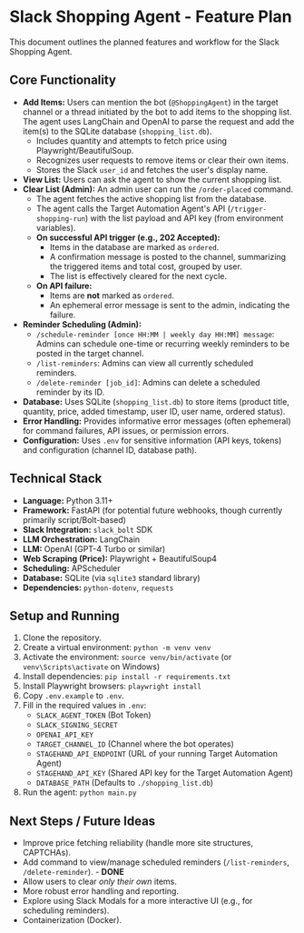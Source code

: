 # Slack Shopping Agent - Feature Plan

This document outlines the planned features and workflow for the Slack Shopping Agent.

## Core Functionality

-   **Add Items:** Users can mention the bot (`@ShoppingAgent`) in the target channel or a thread initiated by the bot to add items to the shopping list. The agent uses LangChain and OpenAI to parse the request and add the item(s) to the SQLite database (`shopping_list.db`).
    -   Includes quantity and attempts to fetch price using Playwright/BeautifulSoup.
    -   Recognizes user requests to remove items or clear their own items.
    -   Stores the Slack `user_id` and fetches the user's display name.
-   **View List:** Users can ask the agent to show the current shopping list.
-   **Clear List (Admin):** An admin user can run the `/order-placed` command.
    -   The agent fetches the active shopping list from the database.
    -   The agent calls the Target Automation Agent's API (`/trigger-shopping-run`) with the list payload and API key (from environment variables).
    -   **On successful API trigger (e.g., 202 Accepted):**
        -   Items in the database are marked as `ordered`.
        -   A confirmation message is posted to the channel, summarizing the triggered items and total cost, grouped by user.
        -   The list is effectively cleared for the next cycle.
    -   **On API failure:**
        -   Items are **not** marked as `ordered`.
        -   An ephemeral error message is sent to the admin, indicating the failure.
-   **Reminder Scheduling (Admin):**
    -   `/schedule-reminder [once HH:MM | weekly day HH:MM] message`: Admins can schedule one-time or recurring weekly reminders to be posted in the target channel.
    -   `/list-reminders`: Admins can view all currently scheduled reminders.
    -   `/delete-reminder [job_id]`: Admins can delete a scheduled reminder by its ID.
-   **Database:** Uses SQLite (`shopping_list.db`) to store items (product title, quantity, price, added timestamp, user ID, user name, ordered status).
-   **Error Handling:** Provides informative error messages (often ephemeral) for command failures, API issues, or permission errors.
-   **Configuration:** Uses `.env` for sensitive information (API keys, tokens) and configuration (channel ID, database path).

## Technical Stack

-   **Language:** Python 3.11+
-   **Framework:** FastAPI (for potential future webhooks, though currently primarily script/Bolt-based)
-   **Slack Integration:** `slack_bolt` SDK
-   **LLM Orchestration:** LangChain
-   **LLM:** OpenAI (GPT-4 Turbo or similar)
-   **Web Scraping (Price):** Playwright + BeautifulSoup4
-   **Scheduling:** APScheduler
-   **Database:** SQLite (via `sqlite3` standard library)
-   **Dependencies:** `python-dotenv`, `requests`

## Setup and Running

1.  Clone the repository.
2.  Create a virtual environment: `python -m venv venv`
3.  Activate the environment: `source venv/bin/activate` (or `venv\Scripts\activate` on Windows)
4.  Install dependencies: `pip install -r requirements.txt`
5.  Install Playwright browsers: `playwright install`
6.  Copy `.env.example` to `.env`.
7.  Fill in the required values in `.env`:
    *   `SLACK_AGENT_TOKEN` (Bot Token)
    *   `SLACK_SIGNING_SECRET`
    *   `OPENAI_API_KEY`
    *   `TARGET_CHANNEL_ID` (Channel where the bot operates)
    *   `STAGEHAND_API_ENDPOINT` (URL of your running Target Automation Agent)
    *   `STAGEHAND_API_KEY` (Shared API key for the Target Automation Agent)
    *   `DATABASE_PATH` (Defaults to `./shopping_list.db`)
8.  Run the agent: `python main.py`

## Next Steps / Future Ideas

-   Improve price fetching reliability (handle more site structures, CAPTCHAs).
-   Add command to view/manage scheduled reminders (`/list-reminders`, `/delete-reminder`). - **DONE**
-   Allow users to clear *only their own* items.
-   More robust error handling and reporting.
-   Explore using Slack Modals for a more interactive UI (e.g., for scheduling reminders).
-   Containerization (Docker).